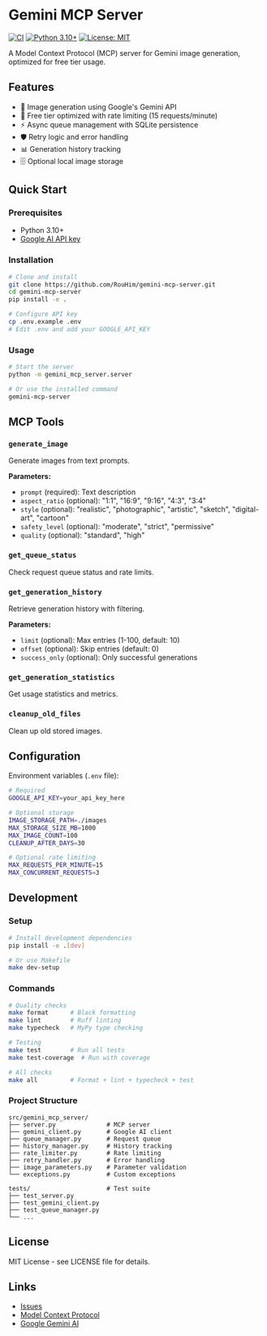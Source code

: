 # Gemini MCP Server

[![CI](https://github.com/RouHim/gemini-mcp-server/workflows/CI/badge.svg)](https://github.com/RouHim/gemini-mcp-server/actions)
[![Python 3.10+](https://img.shields.io/badge/python-3.10+-blue.svg)](https://www.python.org/downloads/)
[![License: MIT](https://img.shields.io/badge/License-MIT-yellow.svg)](https://opensource.org/licenses/MIT)

A Model Context Protocol (MCP) server for Gemini image generation, optimized for free tier usage.

## Features

- 🎨 Image generation using Google's Gemini API
- 🚀 Free tier optimized with rate limiting (15 requests/minute)
- ⚡ Async queue management with SQLite persistence
- 🛡️ Retry logic and error handling
- 📊 Generation history tracking
- 🗄️ Optional local image storage

## Quick Start

### Prerequisites

- Python 3.10+
- [Google AI API key](https://makersuite.google.com/app/apikey)

### Installation

```bash
# Clone and install
git clone https://github.com/RouHim/gemini-mcp-server.git
cd gemini-mcp-server
pip install -e .

# Configure API key
cp .env.example .env
# Edit .env and add your GOOGLE_API_KEY
```

### Usage

```bash
# Start the server
python -m gemini_mcp_server.server

# Or use the installed command
gemini-mcp-server
```

## MCP Tools

### `generate_image`
Generate images from text prompts.

**Parameters:**
- `prompt` (required): Text description
- `aspect_ratio` (optional): "1:1", "16:9", "9:16", "4:3", "3:4"
- `style` (optional): "realistic", "photographic", "artistic", "sketch", "digital-art", "cartoon"
- `safety_level` (optional): "moderate", "strict", "permissive"
- `quality` (optional): "standard", "high"

### `get_queue_status`
Check request queue status and rate limits.

### `get_generation_history`
Retrieve generation history with filtering.

**Parameters:**
- `limit` (optional): Max entries (1-100, default: 10)
- `offset` (optional): Skip entries (default: 0)
- `success_only` (optional): Only successful generations

### `get_generation_statistics`
Get usage statistics and metrics.

### `cleanup_old_files`
Clean up old stored images.

## Configuration

Environment variables (`.env` file):

```bash
# Required
GOOGLE_API_KEY=your_api_key_here

# Optional storage
IMAGE_STORAGE_PATH=./images
MAX_STORAGE_SIZE_MB=1000
MAX_IMAGE_COUNT=100
CLEANUP_AFTER_DAYS=30

# Optional rate limiting
MAX_REQUESTS_PER_MINUTE=15
MAX_CONCURRENT_REQUESTS=3
```

## Development

### Setup

```bash
# Install development dependencies
pip install -e .[dev]

# Or use Makefile
make dev-setup
```

### Commands

```bash
# Quality checks
make format      # Black formatting
make lint        # Ruff linting
make typecheck   # MyPy type checking

# Testing
make test        # Run all tests
make test-coverage  # Run with coverage

# All checks
make all         # Format + lint + typecheck + test
```

### Project Structure

```
src/gemini_mcp_server/
├── server.py              # MCP server
├── gemini_client.py       # Google AI client
├── queue_manager.py       # Request queue
├── history_manager.py     # History tracking
├── rate_limiter.py        # Rate limiting
├── retry_handler.py       # Error handling
├── image_parameters.py    # Parameter validation
└── exceptions.py          # Custom exceptions

tests/                     # Test suite
├── test_server.py
├── test_gemini_client.py
├── test_queue_manager.py
└── ...
```

## License

MIT License - see LICENSE file for details.

## Links

- [Issues](https://github.com/RouHim/gemini-mcp-server/issues)
- [Model Context Protocol](https://github.com/modelcontextprotocol/python-sdk)
- [Google Gemini AI](https://deepmind.google/technologies/gemini/)